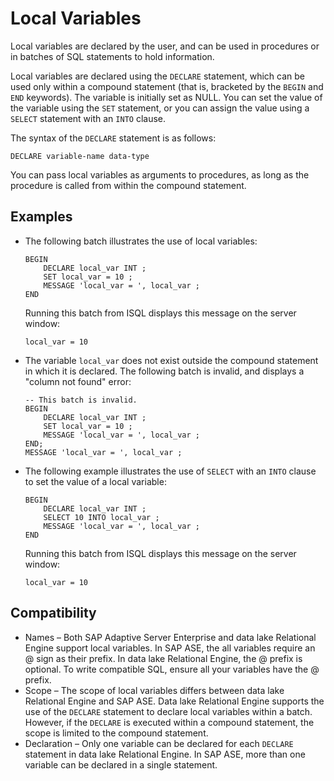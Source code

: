 <!-- loioa50dbfab84f21015b2e4da36a3467308 -->

# Local Variables

Local variables are declared by the user, and can be used in procedures or in batches of SQL statements to hold information.



Local variables are declared using the `DECLARE` statement, which can be used only within a compound statement \(that is, bracketed by the `BEGIN` and `END` keywords\). The variable is initially set as NULL. You can set the value of the variable using the `SET` statement, or you can assign the value using a `SELECT` statement with an `INTO` clause.

The syntax of the `DECLARE` statement is as follows:

```
DECLARE variable-name data-type
```

You can pass local variables as arguments to procedures, as long as the procedure is called from within the compound statement.



<a name="loioa50dbfab84f21015b2e4da36a3467308__iq_refbb_136"/>

## Examples

-   The following batch illustrates the use of local variables:

    ```
    BEGIN
    	DECLARE local_var INT ;
    	SET local_var = 10 ;
    	MESSAGE 'local_var = ', local_var ;
    END
    ```

    Running this batch from ISQL displays this message on the server window:

    ```
    local_var = 10
    ```

-   The variable `local_var` does not exist outside the compound statement in which it is declared. The following batch is invalid, and displays a "column not found" error:

    ```
    -- This batch is invalid.
    BEGIN
    	DECLARE local_var INT ;
    	SET local_var = 10 ;
    	MESSAGE 'local_var = ', local_var ;
    END;
    MESSAGE 'local_var = ', local_var ;
    ```

-   The following example illustrates the use of `SELECT` with an `INTO` clause to set the value of a local variable:

    ```
    BEGIN
    	DECLARE local_var INT ;
    	SELECT 10 INTO local_var ;
    	MESSAGE 'local_var = ', local_var ;
    END
    ```

    Running this batch from ISQL displays this message on the server window:

    ```
    local_var = 10
    ```




<a name="loioa50dbfab84f21015b2e4da36a3467308__iq_refbb_137"/>

## Compatibility

-   Names – Both SAP Adaptive Server Enterprise and data lake Relational Engine support local variables. In SAP ASE, the all variables require an @ sign as their prefix. In data lake Relational Engine, the @ prefix is optional. To write compatible SQL, ensure all your variables have the @ prefix.
-   Scope – The scope of local variables differs between data lake Relational Engine and SAP ASE. Data lake Relational Engine supports the use of the `DECLARE` statement to declare local variables within a batch. However, if the `DECLARE` is executed within a compound statement, the scope is limited to the compound statement.
-   Declaration – Only one variable can be declared for each `DECLARE` statement in data lake Relational Engine. In SAP ASE, more than one variable can be declared in a single statement.

